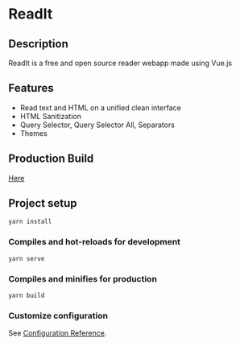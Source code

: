# ReadIt


## Description
ReadIt is a free and open source reader webapp made using Vue.js
## Features
- Read text and HTML on a unified clean interface
- HTML Sanitization
- Query Selector, Query Selector All, Separators
- Themes

## Production Build
[Here](https://readit.vercel.app/)

## Project setup
```
yarn install
```

### Compiles and hot-reloads for development
```
yarn serve
```

### Compiles and minifies for production
```
yarn build
```

### Customize configuration
See [Configuration Reference](https://cli.vuejs.org/config/).

